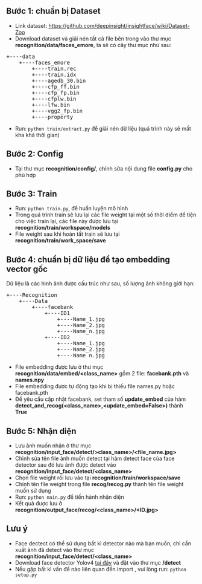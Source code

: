 ## Bước 1: chuẩn bị Dataset
+ Link dataset: https://github.com/deepinsight/insightface/wiki/Dataset-Zoo</br>
+ Download dataset và giải nén tất cả file bên trong vào thư mục <b>recognition/data/faces_emore</b>, ta sẽ có cây thư mục như sau:<br/>
<pre>
+----data
	+----faces_emore
        +----train.rec
        +----train.idx
        +----agedb_30.bin
        +----cfp_ff.bin
        +----cfp_fp.bin
        +----cfplw.bin
        +----lfw.bin
        +----vgg2_fp.bin
        +----property
</pre>
+ Run: <code>python train/extract.py</code> để giải nén dữ liệu (quá trình này sẽ mất kha khá thời gian)



## Bước 2: Config
+ Tại thư mục <b>recognition/config/</b>, chỉnh sửa nội dung file <b>config.py</b> cho phù hợp



## Bước 3: Train
+ Run: <code>python train.py</code>, để huấn luyện mô hình</br>
+ Trong quá trình train sẽ lưu lại các </b>file weight</b> tại một số thời điểm để tiện cho việc train lại, các file này được lưu tại <b>recognition/train/workspace/models</b></br>
+ File weight sau khi hoàn tất train sẽ lưu tại <b>recognition/train/work_space/save</b>


## Bước 4: chuẩn bị dữ liệu để tạo embedding vector gốc
Dữ liệu là các hình ảnh được cấu trúc như sau, số lượng ảnh không giới hạn:
<pre>
+----Recognition
	+----Data
		+----facebank
			+----ID1
				+----Name_1.jpg
				+----Name_2.jpg
				+----Name_n.jpg
			+----ID2
				+----Name_1.jpg
				+----Name_2.jpg
				+----Name_n.jpg
</pre>
+ File embedding được lưu ở thư mục <b>recognition/data/embed/<class_name></b> gồm 2 file: <b>facebank.pth</b> và <b>names.npy</b></br>
+ File embedding được tự động tạo khi bị thiếu file names.py hoặc facebank.pth </br>
+ Để yêu cầu cập nhật facebank, set tham số <b>update_embed</b> của hàm <b>detect_and_recog(<class_name>,<update_embed=False>)</b> thành <b>True</b>



## Bước 5: Nhận diện
+ Lưu ảnh muốn nhận ở thư mục <b>recognition/input_face/detect/>class_name>/<file_name.jpg></b></br>
+ Chỉnh sửa tên file ảnh muốn detect tại hàm detect face của face detector sau đó lưu ảnh được detect vào <b>recognition/input_face/detect/<class_name></b></br>
+ Chọn file weight rồi lưu vào tại <b>recognition/train/workspace/save</b></br>
+ Chỉnh tên file weight trong file <b>recog/recog.py</b> thành tên file weight muốn sử dụng</br>
+ Run: <code>python main.py</code> để tiến hành nhận diện</br>
+ Kết quả được lưu ở <b>recognition/output_face/recog/<class_name>/<time><ID.jpg></b></br>


## Lưu ý

+ Face dectect có thể sử dụng bất kì detector nào mà bạn muốn, chỉ cần xuất ảnh đã detect vào thư mục <b>recognition/input_face/detect/<class_name></b></br>
+ Download face detector Yolov4 [tại đây](https://drive.google.com/drive/folders/1em9K1RhhsA5xULIMqK_jtJsO8XzashcR?usp=sharing) và đặt vào thư mục <b>/detect</b>
+ Nếu gặp bất kì vấn đề nào liên quan đến import , vui lòng run: <code>python setup.py</code>


 

